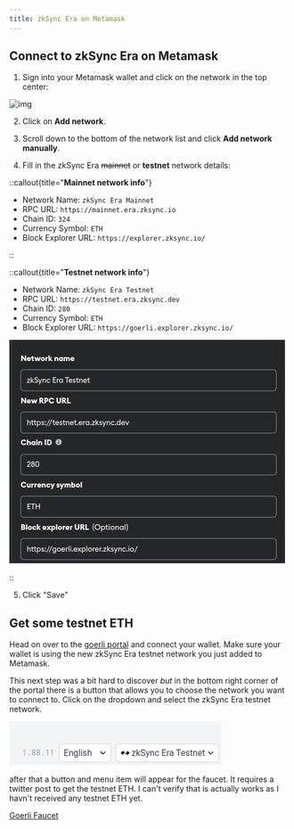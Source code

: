 ```yaml
---
title: zkSync Era on Metamask
---
```


## Connect to zkSync Era on Metamask

1. Sign into your Metamask wallet and click on the network in the top center:

![img](/assets/connect-1.png)

2. Click on **Add network**.

3. Scroll down to the bottom of the network list and click **Add network manually**.

4. Fill in the zkSync Era ~~mainnet~~ or **testnet** network details:

::callout{title="**Mainnet network info**"}

-   Network Name: `zkSync Era Mainnet`
-   RPC URL: `https://mainnet.era.zksync.io`
-   Chain ID: `324`
-   Currency Symbol: `ETH`
-   Block Explorer URL: `https://explorer.zksync.io/`

::

::callout{title="**Testnet network info**"}

-   Network Name: `zkSync Era Testnet`
-   RPC URL: `https://testnet.era.zksync.dev`
-   Chain ID: `280`
-   Currency Symbol: `ETH`
-   Block Explorer URL: `https://goerli.explorer.zksync.io/`

![img](https://github.com/PalmerEk/expert-sniffle/raw/main/assets/connect-2.png)

::

5. Click "Save"

## Get some testnet ETH

Head on over to the [goerli portal](https://goerli.portal.zksync.io/) and connect your wallet. Make sure your wallet is using the new zkSync Era testnet network you just added to Metamask.

This next step was a bit hard to discover _but_ in the bottom right corner of the portal there is a button that allows you to choose the network you want to connect to. Click on the dropdown and select the zkSync Era testnet network.

![img](https://github.com/PalmerEk/expert-sniffle/raw/main/assets/connect-3.png)

after that a button and menu item will appear for the faucet. It requires a twitter post to get the testnet ETH. I can't verify that is actually works as I havn't received any testnet ETH yet.

[Goerli Faucet](https://goerlifaucet.com/)
